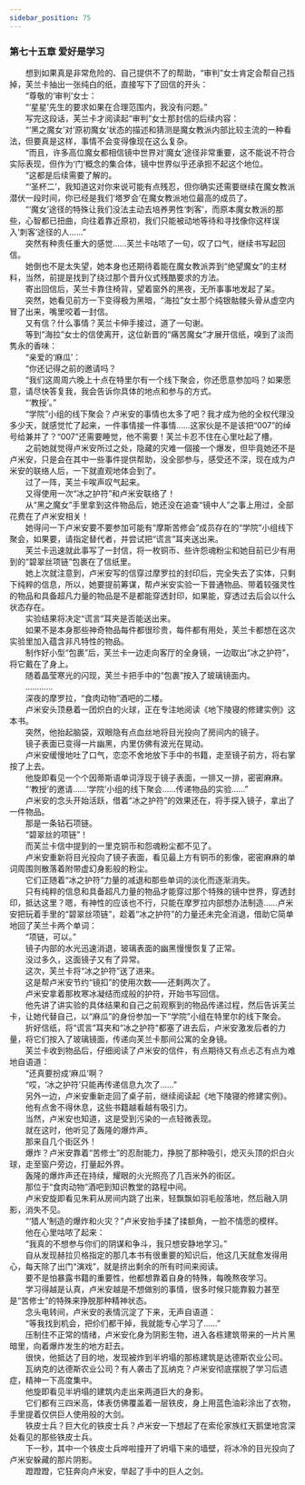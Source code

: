 ```yaml
---
sidebar_position: 75
---
```

### 第七十五章 爱好是学习  


　　想到如果真是非常危险的、自己提供不了的帮助，“审判”女士肯定会帮自己挡掉，芙兰卡抽出一张纯白的纸，直接写下了回信的开头：  
　　“尊敬的‘审判’女士：  
　　“‘星星’先生的要求如果在合理范围内，我没有问题。”  
　　写完这段话，芙兰卡才阅读起“审判”女士那封信的后续内容：  
　　“‘黑之魔女’对‘原初魔女’状态的描述和猜测是魔女教派内部比较主流的一种看法，但要真是这样，事情不会变得像现在这么复杂。  
　　“而且，许多高位魔女都相信镜中世界对‘魔女’途径非常重要，这不能说不符合实际表现，但作为‘门’概念的集合体，镜中世界似乎还承担不起这个地位。  
　　“这都是后续需要了解的。  
　　“‘圣杯二’，我知道这对你来说可能有点残忍，但你确实还需要继续在魔女教派潜伏一段时间，你已经是我们‘塔罗会’在魔女教派地位最高的成员了。  
　　“‘魔女’途径的特殊让我们没法主动去培养男性‘刺客’，而原本魔女教派的那些，心智都已扭曲，向往着靠近原初，我们只能被动地等待和寻找像你这样误入‘刺客’途径的人……”  
　　突然有种责任重大的感觉……芙兰卡咕哝了一句，叹了口气，继续书写起回信。  
　　她倒也不是太失望，她本身也还期待着能在魔女教派弄到“绝望魔女”的主材料，当然，前提是找到了绕过那个晋升仪式残酷要求的方法。  
　　寄出回信后，芙兰卡靠住椅背，望着窗外的黑夜，无所事事地发起了呆。  
　　突然，她看见前方一下变得极为黑暗，“海拉”女士那个纯银骷髅头骨从虚空内冒了出来，嘴里咬着一封信。  
　　又有信？什么事情？芙兰卡伸手接过，道了一句谢。  
　　等到“海拉”女士的信使离开，这位新晋的“痛苦魔女”才展开信纸，嗅到了淡而隽永的香味：  
　　“亲爱的‘麻瓜’：  
　　“你还记得之前的邀请吗？  
　　“我们这周周六晚上十点在特里尔有一个线下聚会，你还愿意参加吗？如果愿意，请尽快答复我，我会告诉你具体的地点和参与的方式。  
　　“‘教授’。”  
　　“学院”小组的线下聚会？卢米安的事情也太多了吧？我才成为他的全权代理没多少天，就感觉忙了起来，一件事情接一件事情……这家伙是不是该把“007”的绰号给兼并了？“007”还需要睡觉，他不需要！芙兰卡忍不住在心里吐起了槽。  
　　之前她就觉得卢米安所过之处，隐藏的灾难一個接一个爆发，但毕竟她还不是卢米安，只是会在其中一些事件提供帮助，没全部参与，感受还不深，现在成为卢米安的联络人后，一下就直观地体会到了。  
　　过了一阵，芙兰卡唉声叹气起来。  
　　又得使用一次“冰之护符”和卢米安联络了！  
　　从“黑之魔女”手里拿到这件物品后，她还没在追查“镜中人”之事上用过，全部花费在了卢米安相关！  
　　她得问一下卢米安要不要参加可能有“摩斯苦修会”成员存在的“学院”小组线下聚会，如果要，请指定替代者，并尝试把“谎言”耳夹送出来。  
　　芙兰卡迅速就此事写了一封信，将一枚铜币、些许怨魂粉尘和她目前已少有用到的“碧翠丝项链”包裹在了信纸里。  
　　她上次就注意到，卢米安写的信穿过摩罗拉的封印后，完全失去了实体，只剩下纯粹的信息，所以，她要提前筹谋，帮卢米安实验一下普通物品、带着较强灵性的物品和具备超凡力量的物品是不是都能穿透封印，如果能，穿透过去后会以什么状态存在。  
　　实验结果将决定“谎言”耳夹是否能送出来。  
　　如果不是本身那些神奇物品每件都很珍贵，每件都有用处，芙兰卡都想在这次实验里加入蕴含非凡特性的物品。  
　　制作好小型“包裹”后，芙兰卡一边走向客厅的全身镜，一边取出“冰之护符”，将它戴在了身上。  
　　随着晶莹寒光的闪现，芙兰卡把手中的“包裹”按入了玻璃镜面内。  
　　…………  
　　深夜的摩罗拉，“食肉动物”酒吧的二楼。  
　　卢米安头顶悬着一团炽白的火球，正在专注地阅读《地下陵寝的修建实例》这本书。  
　　突然，他抬起脑袋，双眼隐有点血丝地将目光投向了房间内的镜子。  
　　镜子表面已变得一片幽黑，内里仿佛有波光在晃动。  
　　卢米安缓慢地吐了口气，恋恋不舍地放下手中的书籍，走至镜子前方，将右掌按了上去。  
　　他旋即看见一个个因蒂斯语单词浮现于镜子表面，一排又一排，密密麻麻。  
　　“‘教授’的邀请……‘学院’小组的线下聚会……传递物品的实验……”  
　　卢米安的念头开始活跃，借着“冰之护符”的效果还在，将手探入镜子，拿出了一件物品。  
　　那是一条钻石项链。  
　　“碧翠丝的项链”！  
　　而芙兰卡信中提到的一里克铜币和怨魂粉尘都不见了。  
　　卢米安重新将目光投向了镜子表面，看见最上方有铜币的影像，密密麻麻的单词周围则散落着附带虚幻身影般的粉尘。  
　　它们正随着“冰之护符”力量的减退和那些单词的淡化而逐渐消失。  
　　只有纯粹的信息和具备超凡力量的物品才能穿过那个特殊的镜中世界，穿透封印，抵达这里？嗯，有神性的应该也不行，只能在摩罗拉内部想办法制造……卢米安把玩着手里的“碧翠丝项链”，趁着“冰之护符”的力量还未完全消退，借助它简单地回了芙兰卡两个单词：  
　　“项链，可以。”  
　　镜子内部的水光迅速消退，玻璃表面的幽黑慢慢恢复了正常。  
　　没过多久，这面镜子又有了异常。  
　　这次，芙兰卡将“冰之护符”送了进来。  
　　这是帮卢米安节约“镜扣”的使用次数——还剩两次了。  
　　卢米安拿着那枚寒冰凝结而成般的护符，开始书写回信。  
　　他先讲了讲实验的具体结果和自己之前观察到的物品传递过程，然后告诉芙兰卡，让她代替自己，以“麻瓜”的身份参加一下“学院”小组在特里尔的线下聚会。  
　　折好信纸，将“谎言”耳夹和“冰之护符”都塞了进去后，卢米安激发后者的力量，将它们按入了玻璃镜面，传递向芙兰卡那间公寓的全身镜。  
　　芙兰卡收到物品后，仔细阅读了卢米安的信件，有点期待又有点忐忑有点为难地自语道：  
　　“还真要扮成‘麻瓜’啊？  
　　“哎，‘冰之护符’只能再传递信息九次了……”  
　　另外一边，卢米安重新走回了桌子前，继续阅读起《地下陵寝的修建实例》。  
　　他有点舍不得休息，这些书籍越看越有吸引力。  
　　当然，卢米安也知道，这是受到污染的一点轻微表现。  
　　就在这时，他听见了轰隆的爆炸声。  
　　那来自几个街区外！  
　　爆炸？卢米安靠着“苦修士”的忍耐能力，挣脱了那种吸引，熄灭头顶的炽白火球，走至窗户旁边，打量起外界。  
　　轰隆的爆炸声还在持续，耀眼的火光照亮了几百米外的街区。  
　　那位于“食肉动物”酒吧到知识教堂的路程中间。  
　　卢米安旋即看见朱莉从房间内跳了出来，轻飘飘如羽毛般落地，然后融入阴影，消失不见。  
　　“‘猎人’制造的爆炸和火灾？”卢米安抬手揉了揉额角，一脸不情愿的模样。  
　　他在心里咕哝了起来：  
　　“我真的不想参与你们的阴谋和争斗，我只想安静地学习。”  
　　自从发现赫拉贝格指定的那几本书有很重要的知识后，他这几天就愈发得用心，每天除了出门“演戏”，就是挤出剩余的所有时间来阅读。  
　　要不是怕暴露书籍的重要性，他都想靠着自身的特殊，每晚熬夜学习。  
　　学习得越是认真，卢米安越是不想做别的事情，很多时候只能靠毅力甚至是“苦修士”的特殊来挣脱那种精神状态。  
　　念头电转间，卢米安的表情沉淀了下来，无声自语道：  
　　“等我找到机会，把伱们都干掉，我就能专心学习了……”  
　　压制住不正常的情绪，卢米安化身为阴影生物，进入各栋建筑带来的一片片黑暗里，向着爆炸发生的地方赶去。  
　　很快，他抵达了目的地，发现被炸到半坍塌的那栋建筑是达德斯农业公司。  
　　瓦纳克的达德斯农业公司？有人袭击了瓦纳克？卢米安彻底摆脱了学习后遗症，精神一下高度集中。  
　　他旋即看见半坍塌的建筑内走出来两道巨大的身影。  
　　它们都有三四米高，体表仿佛覆盖着一层铁皮，身上用蓝色油彩涂出了衣物，手里提着仅供巨人使用般的大剑。  
　　铁皮士兵？巨大化的铁皮士兵？卢米安一下想起了在索伦家族红天鹅堡地宫深处看见的那些铁皮士兵。  
　　下一秒，其中一个铁皮士兵哗啦撞开了坍塌下来的墙壁，将冰冷的目光投向了卢米安躲藏的那片阴影。  
　　蹬蹬蹬，它狂奔向卢米安，举起了手中的巨人之剑。  
